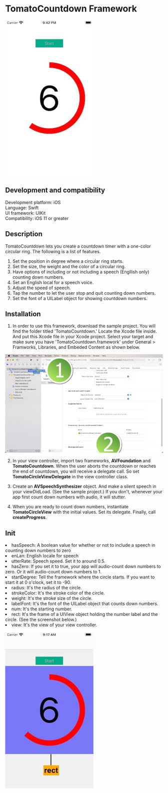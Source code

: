 # TomatoCountdown Framework

![](Screenshots/Screenshot_001.jpg)

<h2>Development and compatibility</h2>

Development platform: iOS<br/>
Language: Swift<br/>
UI framework: UIKit<br/>
Compatibility: iOS 11 or greater<br/>

<h2>Description</h2>

TomatoCountdown lets you create a countdown timer with a one-color circular ring.  The following is a list of features.

<ol>
<li>Set the position in degree where a circular ring starts.</li>
<li>Set the size, the weight and the color of a circular ring.</li>
<li>Have options of including or not including a speech (Engllish only) counting down numbers.</li>
<li>Set an English local for a speech voice.</li>
<li>Adjust the speed of speech.</li>
<li>Tap the number to let the user stop and quit counting down numbers.</li>
<li>Set the font of a UILabel object for showing countdown numbers.</li>
</ol>

<h2>Installation</h2>

1. In order to use this framework, download the sample project.  You will find the folder titled 'TomatoCountdown.'  Locate the Xcode file inside.  And put this Xcode file in your Xcode project.  Select your target and make sure you have 'TomatoCountdown.framework' under General > Framworks, Libraries, and Embeded Content as shown below.

![](Screenshots/Screenshot_002.jpg)

2. In your view controller, import two frameworks, **AVFoundation** and **TomatoCountdown**.  When the user aborts the countdown or reaches the end of countdown, you will receive a delegate call.  So set **TomatoCircleViewDelegate** in the view controller class.

3. Create an **AVSpeechSynthesizer** object.  And make a silent speech in your viewDidLoad.  (See the sample project.)  If you don't, whenever your app first count down numbers with audio, it will stutter.

4. When you are ready to count down numbers, instantiate **TomatoCircleView** with the initial values.  Set its delegate.  Finally, call **createProgress**.

<h2>Init</h2>

<li>hasSpeech: A boolean value for whether or not to include a speech in counting down numbers to zero</li>
<li>enLan: English locale for speech</li>
<li>utterRate: Speech speed.  Set it to around 0.5.</li>
<li>hasZero: If you set it to true, your app will audio-count down numbers to zero.  Or it will audio-count down numbers to 1.</li>
<li>startDegree: Tell the framework where the circle starts.  If you want to start it at 0 o'clock, set it to -90.</li>
<li>radius: It's the radius of the circle.</li>
<li>strokeColor: It's the stroke color of the circle.</li>
<li>weight: It's the stroke size of the circle.</li>
<li>labelFont: It's the font of the UILabel object that counts down numbers.</li>
<li>num: It's the starting number.</li>
<li>rect: It's the frame of a UIView object holding the number label and the circle.  (See the screenshot below.)</li>
<li>view: It's the view of your view controller.</li>

![](Screenshots/Screenshot_003.jpg)
